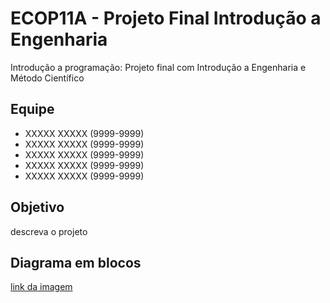 # ECOP11A - Projeto Final Introdução a Engenharia
Introdução a programação: Projeto final com Introdução a Engenharia e Método Científico

## Equipe 

  - XXXXX XXXXX (9999-9999)
  - XXXXX XXXXX (9999-9999)
  - XXXXX XXXXX (9999-9999)
  - XXXXX XXXXX (9999-9999)
  - XXXXX XXXXX (9999-9999)

## Objetivo 

descreva o projeto

## Diagrama em blocos

[link da imagem](legenda)
